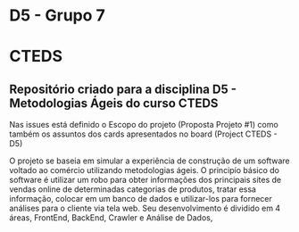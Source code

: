 # D5 - Grupo 7
# CTEDS

## Repositório criado para a disciplina D5 - Metodologias Ágeis do curso CTEDS

Nas issues está definido o Escopo do projeto (Proposta Projeto #1) como também os assuntos dos cards apresentados no board (Project CTEDS - D5)

O projeto se baseia em simular a experiência de construção de um software voltado ao comércio utilizando metodologias ágeis. O principío básico do software é utilizar um robo para obter informações dos principais sites de vendas online de determinadas categorias de produtos, tratar essa informação, colocar em um banco de dados e utilizar-los para fornecer análises para o cliente via tela web. Seu desenvolvimento é dividido em 4 áreas, FrontEnd, BackEnd, Crawler e Análise de Dados,

